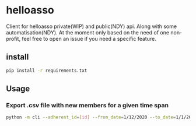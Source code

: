 # helloasso
Client for helloasso private(WIP) and public(NDY) api. Along with some automatisation(NDY).
At the moment only based on the need of one non-profit, feel free to open an issue if you need a specific feature.

## install

```bash
pip install -r requirements.txt
```

## Usage

### Export .csv file with new members for a given time span
```bash 
python -m cli --adherent_id=[id] --from_date=1/12/2020 --to_date=1/1/2021 --email='john.doe@foobar.com'
```
